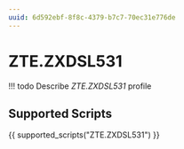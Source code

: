 ```yaml
---
uuid: 6d592ebf-8f8c-4379-b7c7-70ec31e776de
---
```



# ZTE.ZXDSL531


<!-- prettier-ignore -->
!!! todo
    Describe *ZTE.ZXDSL531* profile

## Supported Scripts

{{ supported_scripts("ZTE.ZXDSL531") }}
